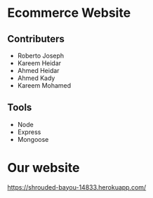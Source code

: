 # Ecommerce Website

## Contributers
  * Roberto Joseph
  * Kareem Heidar
  * Ahmed Heidar
  * Ahmed Kady
  * Kareem Mohamed

## Tools
 * Node
 * Express
 * Mongoose


# Our website
https://shrouded-bayou-14833.herokuapp.com/
